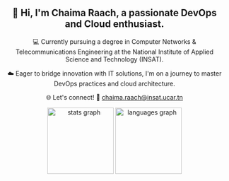 <div align="center">
  <h2>
    👋 Hi, I'm Chaima Raach, a passionate DevOps and Cloud enthusiast.
  </h2>
  <p>
    💻 Currently pursuing a degree in Computer Networks & Telecommunications Engineering at the National Institute of Applied Science and Technology (INSAT).
  </p>
  <p>
    ☁️ Eager to bridge innovation with IT solutions, I'm on a journey to master DevOps practices and cloud architecture.
  </p>
  <p>
    🌐 Let's connect! 🚀 <a href="mailto:chaima.raach@insat.ucar.tn">chaima.raach@insat.ucar.tn</a>
  </p>
  <div>
    <img src="https://github-readme-stats.vercel.app/api?username=chaimaraachh&hide_title=false&hide_rank=false&show_icons=true&include_all_commits=true&count_private=true&disable_animations=false&theme=dracula&locale=en&hide_border=false" height="150" alt="stats graph"  />
    <img src="https://github-readme-stats.vercel.app/api/top-langs?username=chaimaraachh&locale=en&hide_title=false&layout=compact&card_width=320&langs_count=5&theme=dracula&hide_border=false" height="150" alt="languages graph"  />
  </div>
</div>

